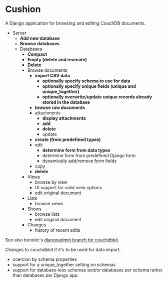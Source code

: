 # Cushion

A Django application for browsing and editing CouchDB documents.

 - Server
   - **Add new database**
   - **Browse databases**
   - Databases
      - **Compact**
      - **Empty (delete and recreate)**
      - **Delete**
      - Browse documents
        - **import CSV data**
          - **optionally specify schema to use for data**
          - **optionally specify unique fields (unique and unique_together)**
          - **optionally overwrite/update unique records already stored in the database**
        - **browse raw documents**
        - attachments
          - **display attachments**
          - **add**
          - **delete**
          - update
        - **create (from predefined types)**
        - edit
          - **determine form from data types**
          - determine form from predefined Django form
          - dynamically add/remove form fields
        - copy
        - **delete**
      - Views
        - browse by view
        - UI support for valid view options
        - edit original document
      - Lists
        - browse views
      - Shows
        - browse lists
        - edit original document
      - Changes
        - history of recent edits

See also benoitc's [djangoadmin branch for
couchdbkit](http://github.com/benoitc/couchdbkit/tree/djangoadmin).

Changes to couchdbkit if it's to be used for data import:

 - coercion by schema properties
 - support for a unique_together setting on schemas
 - support for database-less schemas and/or databases per schema rather than databases per Django app.
